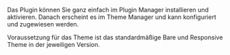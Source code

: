 Das Plugin können Sie ganz einfach im Plugin Manager installieren und aktivieren.
Danach erscheint es im Theme Manager und kann konfiguriert und zugewiesen werden.

Voraussetzung für das Theme ist das standardmäßige Bare und Responsive Theme in der jeweiligen Version.